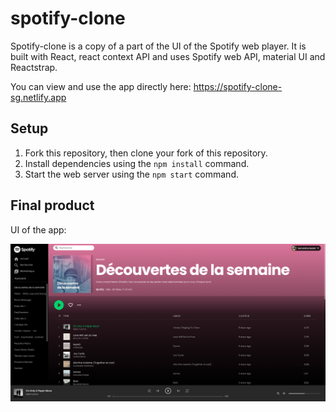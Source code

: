 # spotify-clone

Spotify-clone is a copy of a part of the UI of the Spotify web player. It is built with React, react context API and uses Spotify web API, material UI and Reactstrap.

You can view and use the app directly here: https://spotify-clone-sg.netlify.app

## Setup

1. Fork this repository, then clone your fork of this repository.
2. Install dependencies using the `npm install` command.
3. Start the web server using the `npm start` command. 

## Final product

UI of the app: 

!["Appointments"](https://github.com/Samy0412/spotify-clone/blob/main/public/main-app.png?raw=true)
